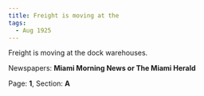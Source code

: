 ```yaml
---  
title: Freight is moving at the  
tags:  
  - Aug 1925  
---  
```

  
Freight is moving at the dock warehouses.  
  
Newspapers: **Miami Morning News or The Miami Herald**  
  
Page: **1**, Section: **A** 
